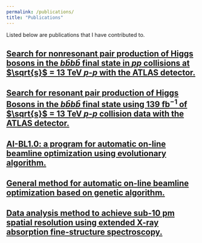 ```yaml
---
permalink: /publications/
title: "Publications"
---
```


Listed below are publications that I have contributed to. 


## [Search for nonresonant pair production of Higgs bosons in the $b\bar{b}b\bar{b}$ final state in $p$$p$ collisions at $\sqrt{s}$ = 13 TeV $p$-$p$ with the ATLAS detector.](https://arxiv.org/abs/2301.03212)

## [Search for resonant pair production of Higgs Bosons in the $b\bar{b}b\bar{b}$ final state using 139 fb$^{-1}$ of $\sqrt{s}$ = 13 TeV $p$-$p$ collision data with the ATLAS detector.](https://journals.aps.org/prd/abstract/10.1103/PhysRevD.105.092002)

## [AI-BL1.0: a program for automatic on-line beamline optimization using evolutionary algorithm.](https://pubmed.ncbi.nlm.nih.gov/28009579/) 

## [General method for automatic on-line beamline optimization based on genetic algorithm.](https://pubmed.ncbi.nlm.nih.gov/25931082/) 


## [Data analysis method to achieve sub-10 pm spatial resolution using extended X-ray absorption fine-structure spectroscopy.](https://www.researchgate.net/publication/263128269_Data_analysis_method_to_achieve_sub-10_pm_spatial_resolution_using_extended_X-ray_absorption_fine-structure_spectroscopy)
